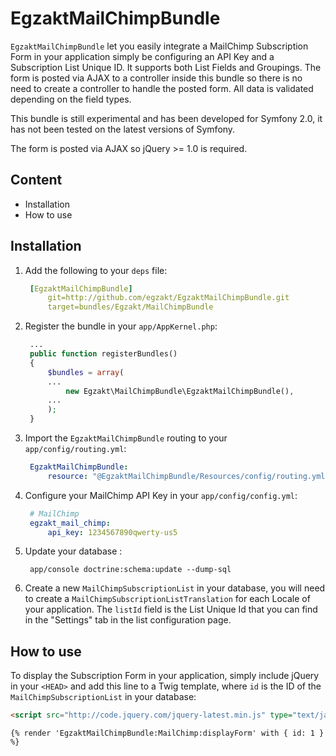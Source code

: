 EgzaktMailChimpBundle
=====================

`EgzaktMailChimpBundle` let you easily integrate a MailChimp Subscription Form in your application simply be configuring an API Key and a Subscription List Unique ID. It supports both List Fields and Groupings. The form is posted via AJAX to a controller inside this bundle so there is no need to create a controller to handle the posted form. All data is validated depending on the field types.

This bundle is still experimental and has been developed for Symfony 2.0,  it has not been tested on the latest versions of Symfony.

The form is posted via AJAX so jQuery >= 1.0 is required.

## Content
* Installation
* How to use

## Installation
1. Add the following to your `deps` file:
   ```yml
    [EgzaktMailChimpBundle]
        git=http://github.com/egzakt/EgzaktMailChimpBundle.git
        target=bundles/Egzakt/MailChimpBundle
   ```

2. Register the bundle in your `app/AppKernel.php`:
   ```php
    ...
    public function registerBundles()
    {
        $bundles = array(
        ...
            new Egzakt\MailChimpBundle\EgzaktMailChimpBundle(),
        ...
        );
    }
   ```

3. Import the `EgzaktMailChimpBundle` routing to your `app/config/routing.yml`:
   ```yml
    EgzaktMailChimpBundle:
        resource: "@EgzaktMailChimpBundle/Resources/config/routing.yml"
   ```

4. Configure your MailChimp API Key in your `app/config/config.yml`:
   ```yml
    # MailChimp
    egzakt_mail_chimp:
        api_key: 1234567890qwerty-us5
   ```

5. Update your database :
   ```
    app/console doctrine:schema:update --dump-sql
   ```

6. Create a new `MailChimpSubscriptionList` in your database, you will need to create a `MailChimpSubscriptionListTranslation` for each Locale of your application. The `listId` field is the List Unique Id that you can find in the "Settings" tab in the list configuration page.

## How to use
To display the Subscription Form in your application, simply include jQuery in your `<HEAD>` and add this line to a Twig template, where `id` is the ID of the `MailChimpSubscriptionList` in your database:

```html
<script src="http://code.jquery.com/jquery-latest.min.js" type="text/javascript"></script>
```

```twig
{% render 'EgzaktMailChimpBundle:MailChimp:displayForm' with { id: 1 } %}
```
